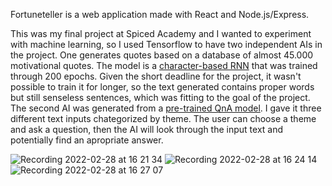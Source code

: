  Fortuneteller is a web application made with React and Node.js/Express.
 
 This was my final project at Spiced Academy and I wanted to experiment with machine learning, so I used Tensorflow to have two independent AIs in the project. One generates quotes based on a database of almost 45.000 motivational quotes. The model is a <a href="https://www.tensorflow.org/text/tutorials/text_generation">character-based RNN</a> that was trained through 200 epochs. Given the short deadline for the project, it wasn't possible to train it for longer, so the text generated contains proper words but still senseless sentences, which was fitting to the goal of the project. <br>
 The second AI was generated from a <a href="https://github.com/tensorflow/tfjs-models/tree/master/qna">pre-trained QnA model</a>. I gave it three different text inputs chategorized by theme. The user can choose a theme and ask a question, then the AI will look through the input text and potentially find an apropriate answer. 
 
 ![Recording 2022-02-28 at 16 21 34](https://user-images.githubusercontent.com/90277346/156009010-40c6701c-3db9-466a-acaf-107e67d96d83.gif)
![Recording 2022-02-28 at 16 24 14](https://user-images.githubusercontent.com/90277346/156009453-ad387756-bdf6-49b1-9720-cdf270abd83a.gif)
![Recording 2022-02-28 at 16 27 07](https://user-images.githubusercontent.com/90277346/156009935-0ff25efa-b1b8-4628-be3c-ecf7dcf35740.gif)

